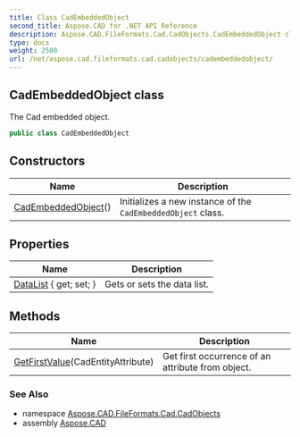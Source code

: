 ```yaml
---
title: Class CadEmbeddedObject
second_title: Aspose.CAD for .NET API Reference
description: Aspose.CAD.FileFormats.Cad.CadObjects.CadEmbeddedObject class. The Cad embedded object
type: docs
weight: 2500
url: /net/aspose.cad.fileformats.cad.cadobjects/cadembeddedobject/
---
```

## CadEmbeddedObject class

The Cad embedded object.

```csharp
public class CadEmbeddedObject
```

## Constructors

| Name | Description |
| --- | --- |
| [CadEmbeddedObject](cadembeddedobject/)() | Initializes a new instance of the `CadEmbeddedObject` class. |

## Properties

| Name | Description |
| --- | --- |
| [DataList](../../aspose.cad.fileformats.cad.cadobjects/cadembeddedobject/datalist/) { get; set; } | Gets or sets the data list. |

## Methods

| Name | Description |
| --- | --- |
| [GetFirstValue](../../aspose.cad.fileformats.cad.cadobjects/cadembeddedobject/getfirstvalue/)(CadEntityAttribute) | Get first occurrence of an attribute from object. |

### See Also

* namespace [Aspose.CAD.FileFormats.Cad.CadObjects](../../aspose.cad.fileformats.cad.cadobjects/)
* assembly [Aspose.CAD](../../)


